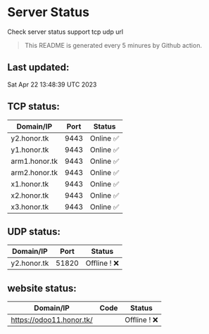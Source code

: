 # Server Status
Check server status support tcp udp url
> This README is generated every 5 minures by Github action.
## Last updated:
Sat Apr 22 13:48:39 UTC 2023
## TCP status: 
|Domain/IP|Port|**Status**|
|--|--|--|
|y2.honor.tk|9443|Online :white_check_mark:|
|y1.honor.tk|9443|Online :white_check_mark:|
|arm1.honor.tk|9443|Online :white_check_mark:|
|arm2.honor.tk|9443|Online :white_check_mark:|
|x1.honor.tk|9443|Online :white_check_mark:|
|x2.honor.tk|9443|Online :white_check_mark:|
|x3.honor.tk|9443|Online :white_check_mark:|
## UDP status: 
|Domain/IP|Port|**Status**|
|--|--|--|
|y2.honor.tk|51820| Offline ! :x:|
## website status: 
|Domain/IP|Code|**Status**|
|--|--|--|
|https://odoo11.honor.tk/|| Offline ! :x:|

